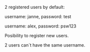 2 registered users by default:

username: janne, password: test

username: alex, password: psw123

Posibility to register new users.

2 users can´t have the same username.

